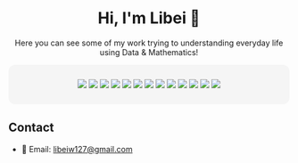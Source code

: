 <h1 align="center">Hi, I'm Libei 👋</h1>

<p align="center">
Here you can see some of my work trying to understanding everyday life using Data & Mathematics!
<div align="center" style="max-width: 800px; background-color: #f5f5f5; border-radius: 12px; padding: 12px 16px; margin: 0 auto;">

  <p>
    <img src="https://img.shields.io/badge/Python-3776AB?style=flat-square&logo=python&logoColor=white"/>
    <img src="https://img.shields.io/badge/SQL-4479A1?style=flat-square&logo=mysql&logoColor=white"/>
    <img src="https://img.shields.io/badge/MATLAB-0076A8?style=flat-square&logo=mathworks&logoColor=white"/>
    <img src="https://img.shields.io/badge/NumPy-013243?style=flat-square&logo=numpy&logoColor=white"/>
    <img src="https://img.shields.io/badge/Pandas-150458?style=flat-square&logo=pandas&logoColor=white"/>
    <img src="https://img.shields.io/badge/Scikit--Learn-F7931E?style=flat-square&logo=scikit-learn&logoColor=white"/>
    <img src="https://img.shields.io/badge/XGBoost-EC0000?style=flat-square&logo=data&logoColor=white"/>
    <img src="https://img.shields.io/badge/Tableau-E97627?style=flat-square&logo=tableau&logoColor=white"/>
    <img src="https://img.shields.io/badge/Azure-0078D4?style=flat-square&logo=microsoft-azure&logoColor=white"/>
    <img src="https://img.shields.io/badge/Databricks-FF3621?style=flat-square&logo=databricks&logoColor=white"/>
    <img src="https://img.shields.io/badge/PostgreSQL-336791?style=flat-square&logo=postgresql&logoColor=white"/>
    <img src="https://img.shields.io/badge/Google%20Colab-F9AB00?style=flat-square&logo=google-colab&logoColor=white"/>
    <img src="https://img.shields.io/badge/Jupyter-F37626?style=flat-square&logo=jupyter&logoColor=white"/>
  </p>

</div>


## Contact

- 📧 Email: libeiw127@gmail.com

